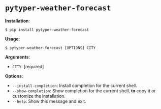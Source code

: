 # `pytyper-weather-forecast`

**Installation**:
```console
$ pip install pytyper-weather-forecast
```

**Usage**:

```console
$ pytyper-weather-forecast [OPTIONS] CITY
```

**Arguments**:

* `CITY`: [required]

**Options**:

* `--install-completion`: Install completion for the current shell.
* `--show-completion`: Show completion for the current shell, **to** copy it or customize the installation.
* `--help`: Show this message and exit.
